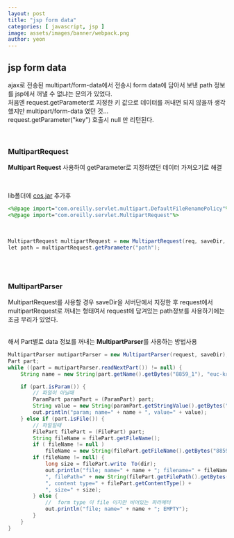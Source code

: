 ```yaml
---
layout: post
title: "jsp form data"
categories: [ javascript, jsp ]
image: assets/images/banner/webpack.png
author: yeon
---
```


## jsp form data
ajax로 전송된 multipart/form-data에서 전송시 form data에 담아서 보낸 path 정보를 jsp에서 꺼낼 수 없냐는 문의가 있었다. <br>
처음엔 request.getParameter로 지정한 키 값으로 데이터를 꺼내면 되지 않을까 생각 했지만 multipart/form-data 였던 것... <br>
request.getParameter("key") 호출시 null 만 리턴된다. <br>

<br>

### MultipartRequest
**Multipart Request** 사용하여 getParameter로 지정하였던 데이터 가져오기로 해결 <br>

<br>

lib폴더에 [cos.jar](http://servlets.com/cos/) 추가후 <br>

```jsp
<%@page import="com.oreilly.servlet.multipart.DefaultFileRenamePolicy"%>
<%@page import="com.oreilly.servlet.MultipartRequest"%>
```

<br>

```java
MultipartRequest multipartRequest = new MultipartRequest(req, saveDir, maxSize, encType, new DefaultFileRenamePolicy());
let path = multipartRequest.getParameter("path");
```

<br><br>

### MultipartParser
MultipartRequest를 사용할 경우 saveDir을 서버단에서 지정한 후 request에서 multipartRequest로 꺼내는 형태여서 request에 담겨있는 path정보를 사용하기에는 조금 무리가 있었다. <br><br>

해서 Part별로 data 정보를 꺼내는 **MultipartParser**를 사용하는 방법사용 <br>

```java
MultipartParser mutipartParser = new MultipartParser(request, saveDir);
Part part;
while ((part = mutipartParser.readNextPart()) != null) {
    String name = new String(part.getName().getBytes("8859_1"), "euc-kr");

    if (part.isParam()) {
        // 파일이 아닐때
        ParamPart paramPart = (ParamPart) part;
        String value = new String(paramPart.getStringValue().getBytes("8859_1"), "euc-kr");
        out.println("param; name=" + name + ", value=" + value);
    } else if (part.isFile()) {
        // 파일일때
        FilePart filePart = (FilePart) part;
        String fileName = filePart.getFileName();
        if ( fileName != null )
            fileName = new String(filePart.getFileName().getBytes("8859_1"),"euc-kr");
        if (fileName != null) {
            long size = filePart.write　To(dir);
            out.println("file; name=" + name + "; filename=" + fileName +
            ", filePath=" + new String(filePart.getFilePath().getBytes("8859_1"),"euc-kr") +
            ", content type=" + filePart.getContentType() +
            ", size=" + size);
        } else {
            //  form type 이 file 이지만 비어있는 파라메터
            out.println("file; name=" + name + "; EMPTY");
        }
    }
}
```




<br><br><br>